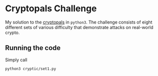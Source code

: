 # Cryptopals Challenge

My solution to the [cryptopals](https://cryptopals.com/) in `python3`. The
challenge consists of eight different sets of various difficulty that
demonstrate attacks on real-world crypto.

## Running the code

Simply call

	python3 cryptic/set1.py


